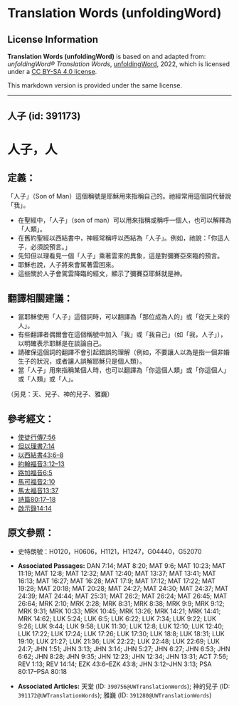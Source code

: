 # Translation Words (unfoldingWord)

## License Information

**Translation Words (unfoldingWord)** is based on and adapted from: _unfoldingWord® Translation Words_, [unfoldingWord](https://unfoldingword.org/utw), 2022, which is licensed under a [CC BY-SA 4.0 license](https://creativecommons.org/licenses/by-sa/4.0/legalcode.en).

This markdown version is provided under the same license.



--------------------------------

## 人子 (id: 391173)

人子，人
====

定義：
---

「人子」（Son of Man）這個稱號是耶穌用來指稱自己的。祂經常用這個詞代替說「我」。

* 在聖經中，「人子」（son of man）可以用來指稱或稱呼一個人，也可以解釋為「人類」。
* 在舊約聖經以西結書中，神經常稱呼以西結為「人子」。例如，祂說：「你這人子，必須說預言。」
* 先知但以理看見一個「人子」乘著雲來的異象，這是對彌賽亞來臨的預言。
* 耶穌也說，人子將來會駕著雲回來。
* 這些關於人子會駕雲降臨的經文，顯示了彌賽亞耶穌就是神。

翻譯相關建議：
-------

* 當耶穌使用「人子」這個詞時，可以翻譯為「那位成為人的」或「從天上來的人」。
* 有些翻譯者偶爾會在這個稱號中加入「我」或「我自己」（如「我，人子」），以明確表示耶穌是在談論自己。
* 請確保這個詞的翻譯不會引起錯誤的理解（例如，不要讓人以為是指一個非婚生子的狀況，或者讓人誤解耶穌只是個人類）。
* 當「人子」用來指稱某個人時，也可以翻譯為「你這個人類」或「你這個人」或「人類」或「人」。

（另見：天、兒子、神的兒子、雅巍）

參考經文：
-----

* [使徒行傳7:56](https://ref.ly/Acts7:56)
* [但以理書7:14](https://ref.ly/Dan7:14)
* [以西結書43:6–8](https://ref.ly/Ezek43:6-Ezek43:8)
* [約翰福音3:12–13](https://ref.ly/John3:12-John3:13)
* [路加福音6:5](https://ref.ly/Luke6:5)
* [馬可福音2:10](https://ref.ly/Mark2:10)
* [馬太福音13:37](https://ref.ly/Matt13:37)
* [詩篇80:17–18](https://ref.ly/Ps80:17-Ps80:18)
* [啟示錄14:14](https://ref.ly/Rev14:14)

原文參照：
-----

* 史特朗號：H0120，H0606，H1121，H1247，G04440，G52070

* **Associated Passages:** DAN 7:14; MAT 8:20; MAT 9:6; MAT 10:23; MAT 11:19; MAT 12:8; MAT 12:32; MAT 12:40; MAT 13:37; MAT 13:41; MAT 16:13; MAT 16:27; MAT 16:28; MAT 17:9; MAT 17:12; MAT 17:22; MAT 19:28; MAT 20:18; MAT 20:28; MAT 24:27; MAT 24:30; MAT 24:37; MAT 24:39; MAT 24:44; MAT 25:31; MAT 26:2; MAT 26:24; MAT 26:45; MAT 26:64; MRK 2:10; MRK 2:28; MRK 8:31; MRK 8:38; MRK 9:9; MRK 9:12; MRK 9:31; MRK 10:33; MRK 10:45; MRK 13:26; MRK 14:21; MRK 14:41; MRK 14:62; LUK 5:24; LUK 6:5; LUK 6:22; LUK 7:34; LUK 9:22; LUK 9:26; LUK 9:44; LUK 9:58; LUK 11:30; LUK 12:8; LUK 12:10; LUK 12:40; LUK 17:22; LUK 17:24; LUK 17:26; LUK 17:30; LUK 18:8; LUK 18:31; LUK 19:10; LUK 21:27; LUK 21:36; LUK 22:22; LUK 22:48; LUK 22:69; LUK 24:7; JHN 1:51; JHN 3:13; JHN 3:14; JHN 5:27; JHN 6:27; JHN 6:53; JHN 6:62; JHN 8:28; JHN 9:35; JHN 12:23; JHN 12:34; JHN 13:31; ACT 7:56; REV 1:13; REV 14:14; EZK 43:6–EZK 43:8; JHN 3:12–JHN 3:13; PSA 80:17–PSA 80:18
* **Associated Articles:** 天堂 (ID: `390756@UWTranslationWords`); 神的兒子 (ID: `391172@UWTranslationWords`); 雅巍 (ID: `391280@UWTranslationWords`)

